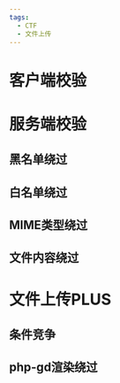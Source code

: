 ```yaml
---
tags:
  - CTF
  - 文件上传
---
```


# 客户端校验



# 服务端校验


## 黑名单绕过



## 白名单绕过



## MIME类型绕过




## 文件内容绕过



# 文件上传PLUS


## 条件竞争



## php-gd渲染绕过


